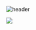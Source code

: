 ![header](https://capsule-render.vercel.app/api?type=waving&color=auto&text=🌱learning...&fontSize=90&fontAlign=50)

<img src="https://img.shields.io/badge/#007396?style=flat-square&logo=simpleicons에서_아이콘이름&logoColor=white"/></a>





<!--
**YeonJeongHwan/YeonJeongHwan** is a ✨ _special_ ✨ repository because its `README.md` (this file) appears on your GitHub profile.

Here are some ideas to get you started:

- 🔭 I’m currently working on ...
- 🌱 I’m currently learning ...
- 👯 I’m looking to collaborate on ...
- 🤔 I’m looking for help with ...
- 💬 Ask me about ...
- 📫 How to reach me: ...
- 😄 Pronouns: ...
- ⚡ Fun fact: ...
-->
